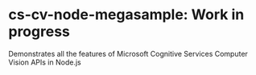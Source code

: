 # cs-cv-node-megasample: Work in progress
Demonstrates all the features of Microsoft Cognitive Services Computer Vision APIs in Node.js